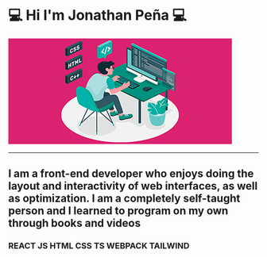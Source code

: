 # 💻 Hi I'm Jonathan Peña 💻

![](banner.jpg)

<hr>

<h2>I am a front-end developer who enjoys doing the layout and interactivity 
  of web interfaces, as well as optimization. I am a completely self-taught person
  and I learned to program on my own through books and videos
</h2>

### REACT JS HTML CSS TS WEBPACK TAILWIND
